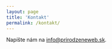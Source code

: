 ```yaml
---
layout: page
title: 'Kontakt'
permalink: /kontakt/
---
```


<p>Napíšte nám na <a href="mailto:info@prirodzeneweb.sk">info@prirodzeneweb.sk</a>.</p>
